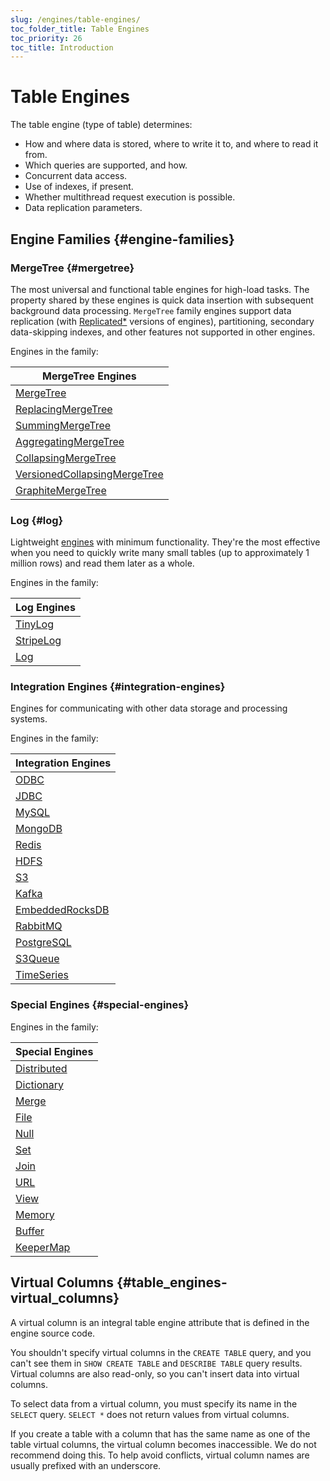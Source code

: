 ```yaml
---
slug: /engines/table-engines/
toc_folder_title: Table Engines
toc_priority: 26
toc_title: Introduction
---
```


# Table Engines

The table engine (type of table) determines:

- How and where data is stored, where to write it to, and where to read it from.
- Which queries are supported, and how.
- Concurrent data access.
- Use of indexes, if present.
- Whether multithread request execution is possible.
- Data replication parameters.

## Engine Families {#engine-families}

### MergeTree {#mergetree}

The most universal and functional table engines for high-load tasks. The property shared by these engines is quick data insertion with subsequent background data processing. `MergeTree` family engines support data replication (with [Replicated\*](../../engines/table-engines/mergetree-family/replication.md#table_engines-replication) versions of engines), partitioning, secondary data-skipping indexes, and other features not supported in other engines.

Engines in the family:

| MergeTree Engines                                                                                                                         |
|-------------------------------------------------------------------------------------------------------------------------------------------|
| [MergeTree](../../engines/table-engines/mergetree-family/mergetree.md#mergetree)                                                          |
| [ReplacingMergeTree](../../engines/table-engines/mergetree-family/replacingmergetree.md#replacingmergetree)                               |
| [SummingMergeTree](../../engines/table-engines/mergetree-family/summingmergetree.md#summingmergetree)                                     |
| [AggregatingMergeTree](../../engines/table-engines/mergetree-family/aggregatingmergetree.md#aggregatingmergetree)                         |
| [CollapsingMergeTree](../../engines/table-engines/mergetree-family/collapsingmergetree.md#table_engine-collapsingmergetree)               |
| [VersionedCollapsingMergeTree](../../engines/table-engines/mergetree-family/versionedcollapsingmergetree.md#versionedcollapsingmergetree) |
| [GraphiteMergeTree](../../engines/table-engines/mergetree-family/graphitemergetree.md#graphitemergetree)                                  |

### Log {#log}

Lightweight [engines](../../engines/table-engines/log-family/index.md) with minimum functionality. They're the most effective when you need to quickly write many small tables (up to approximately 1 million rows) and read them later as a whole.

Engines in the family:

| Log Engines                                                                |
|----------------------------------------------------------------------------|
| [TinyLog](../../engines/table-engines/log-family/tinylog.md#tinylog)       |
| [StripeLog](../../engines/table-engines/log-family/stripelog.md#stripelog) |
| [Log](../../engines/table-engines/log-family/log.md#log)                   |

### Integration Engines {#integration-engines}

Engines for communicating with other data storage and processing systems.

Engines in the family:

| Integration Engines                                                             |
|---------------------------------------------------------------------------------|
| [ODBC](../../engines/table-engines/integrations/odbc.md)                        |
| [JDBC](../../engines/table-engines/integrations/jdbc.md)                        |
| [MySQL](../../engines/table-engines/integrations/mysql.md)                      |
| [MongoDB](../../engines/table-engines/integrations/mongodb.md)                  |
| [Redis](../../engines/table-engines/integrations/redis.md)                      |
| [HDFS](../../engines/table-engines/integrations/hdfs.md)                        |
| [S3](../../engines/table-engines/integrations/s3.md)                            |
| [Kafka](../../engines/table-engines/integrations/kafka.md)                      |
| [EmbeddedRocksDB](../../engines/table-engines/integrations/embedded-rocksdb.md) |
| [RabbitMQ](../../engines/table-engines/integrations/rabbitmq.md)                |
| [PostgreSQL](../../engines/table-engines/integrations/postgresql.md)            |
| [S3Queue](../../engines/table-engines/integrations/s3queue.md)                  |
| [TimeSeries](../../engines/table-engines/integrations/time-series.md)           |

### Special Engines {#special-engines}

Engines in the family:

| Special Engines                                                               |
|-------------------------------------------------------------------------------|
| [Distributed](../../engines/table-engines/special/distributed.md#distributed) |
| [Dictionary](../../engines/table-engines/special/dictionary.md#dictionary)    |
| [Merge](../../engines/table-engines/special/merge.md#merge)                   |
| [File](../../engines/table-engines/special/file.md#file)                      |
| [Null](../../engines/table-engines/special/null.md#null)                      |
| [Set](../../engines/table-engines/special/set.md#set)                         |
| [Join](../../engines/table-engines/special/join.md#join)                      |
| [URL](../../engines/table-engines/special/url.md#table_engines-url)           |
| [View](../../engines/table-engines/special/view.md#table_engines-view)        |
| [Memory](../../engines/table-engines/special/memory.md#memory)                |
| [Buffer](../../engines/table-engines/special/buffer.md#buffer)                |
| [KeeperMap](../../engines/table-engines/special/keepermap.md)                 |

## Virtual Columns {#table_engines-virtual_columns}

A virtual column is an integral table engine attribute that is defined in the engine source code.

You shouldn't specify virtual columns in the `CREATE TABLE` query, and you can't see them in `SHOW CREATE TABLE` and `DESCRIBE TABLE` query results. Virtual columns are also read-only, so you can't insert data into virtual columns.

To select data from a virtual column, you must specify its name in the `SELECT` query. `SELECT *` does not return values from virtual columns.

If you create a table with a column that has the same name as one of the table virtual columns, the virtual column becomes inaccessible. We do not recommend doing this. To help avoid conflicts, virtual column names are usually prefixed with an underscore.
